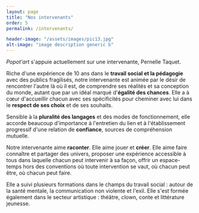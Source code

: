 ```yaml
---
layout: page
title: "Nos intervenants"
order: 5
permalink: /intervenants/

header-image: "/assets/images/pic13.jpg"
alt-image: "image description generic b"
---
```


*Popot'art* s'appuie actuellement sur une intervenante, Pernelle Taquet.

Riche d'une expérience de 10 ans dans le **travail social et la pédagogie** avec des publics fragilisés, notre intervenante est animée par le désir de rencontrer l'autre là où il est, de comprendre ses réalités et sa conception du monde, autant que par un idéal marqué d'**égalité des chances**. Elle a à cœur d'accueillir chacun avec ses spécificités pour cheminer avec lui dans le **respect de ses choix** et de ses souhaits.

Sensible à la **pluralité des langages** et des modes de fonctionnement, elle accorde beaucoup d'importance à l'entretien du lien et à l'établissement progressif d'une relation de **confiance**, sources de compréhension mutuelle.

Notre intervenante aime **raconter**. Elle aime jouer et **créer**. Elle aime faire connaître et partager des univers, proposer une expérience accessible à tous dans laquelle chacun peut intervenir à sa façon, offrir un espace-temps hors des conventions où toute intervention se vaut, où chacun peut être, où chacun peut faire.

Elle a suivi plusieurs formations dans le champs du travail social : autour de la santé mentale, la communication non violente et l'exil. Elle s'est formée également dans le secteur artistique : théâtre, clown, conte et littérature jeunesse.